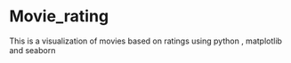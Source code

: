 # Movie_rating
This is a visualization of movies based on ratings using python , matplotlib and seaborn
